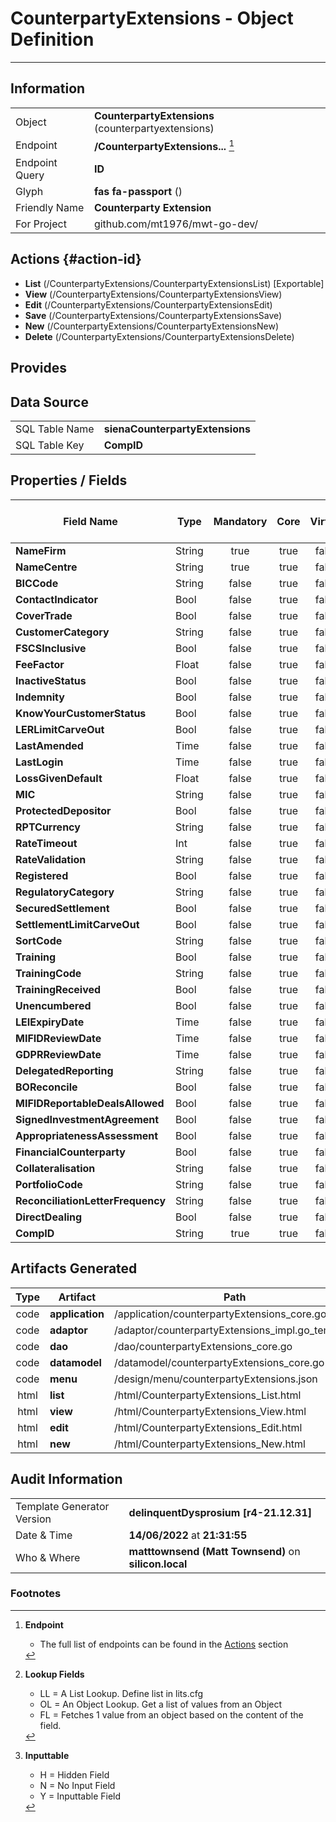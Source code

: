 # **CounterpartyExtensions** - Object Definition
---
##  Information
|   |   |
|---|---|
|Object         |**CounterpartyExtensions** (counterpartyextensions) |
|Endpoint 	    |**/CounterpartyExtensions...** [^1]|
|Endpoint Query |**ID**|
Glyph|**fas fa-passport** ()
Friendly Name|**Counterparty Extension**|
|For Project    |github.com/mt1976/mwt-go-dev/|

##  Actions {#action-id}
* **List** (/CounterpartyExtensions/CounterpartyExtensionsList) [Exportable]
* **View** (/CounterpartyExtensions/CounterpartyExtensionsView)
* **Edit** (/CounterpartyExtensions/CounterpartyExtensionsEdit)
* **Save** (/CounterpartyExtensions/CounterpartyExtensionsSave)
* **New** (/CounterpartyExtensions/CounterpartyExtensionsNew)
* **Delete** (/CounterpartyExtensions/CounterpartyExtensionsDelete)







##  Provides







##  Data Source 
|   |   |
|---|---|
SQL Table Name       | **sienaCounterpartyExtensions**
SQL Table Key | **CompID**



##  Properties / Fields
| Field Name| Type | Mandatory | Core | Virtual | Overide | Lookup [^2]| Lookup Object      | Lookup Field Source         | Lookup Return Value                | Inputable [^3]|DB Column|Default Value| No Change | Callout | Internal |
| -- | --  | :--: | :--: | :--: |:--: |:--: |:--: |-- |-- |:--: |-- | --| :--: | :--: | :--: |
|**NameFirm**|String|true|true|false|false|||||Y|NameFirm||false|false|false|
|**NameCentre**|String|true|true|false|false|||||Y|NameCentre||false|false|false|
|**BICCode**|String|false|true|false|false|||||Y|BICCode||false|false|false|
|**ContactIndicator**|Bool|false|true|false|false|||||Y|ContactIndicator|True|false|false|false|
|**CoverTrade**|Bool|false|true|false|false|||||Y|CoverTrade|True|false|false|false|
|**CustomerCategory**|String|false|true|false|false|||||Y|CustomerCategory||false|false|false|
|**FSCSInclusive**|Bool|false|true|false|false|||||Y|FSCSInclusive|True|false|false|false|
|**FeeFactor**|Float|false|true|false|false|||||Y|FeeFactor|0.00|false|false|false|
|**InactiveStatus**|Bool|false|true|false|false|||||Y|InactiveStatus|True|false|false|false|
|**Indemnity**|Bool|false|true|false|false|||||Y|Indemnity|True|false|false|false|
|**KnowYourCustomerStatus**|Bool|false|true|false|false|||||Y|KnowYourCustomerStatus|True|false|false|false|
|**LERLimitCarveOut**|Bool|false|true|false|false|||||Y|LERLimitCarveOut|True|false|false|false|
|**LastAmended**|Time|false|true|false|false|||||Y|LastAmended||false|false|false|
|**LastLogin**|Time|false|true|false|false|||||Y|LastLogin||false|false|false|
|**LossGivenDefault**|Float|false|true|false|false|||||Y|LossGivenDefault|0.00|false|false|false|
|**MIC**|String|false|true|false|false|||||Y|MIC||false|false|false|
|**ProtectedDepositor**|Bool|false|true|false|false|||||Y|ProtectedDepositor|True|false|false|false|
|**RPTCurrency**|String|false|true|false|false|||||Y|RPTCurrency||false|false|false|
|**RateTimeout**|Int|false|true|false|false|||||Y|RateTimeout|0|false|false|false|
|**RateValidation**|String|false|true|false|false|||||Y|RateValidation||false|false|false|
|**Registered**|Bool|false|true|false|false|||||Y|Registered|True|false|false|false|
|**RegulatoryCategory**|String|false|true|false|false|||||Y|RegulatoryCategory||false|false|false|
|**SecuredSettlement**|Bool|false|true|false|false|||||Y|SecuredSettlement|True|false|false|false|
|**SettlementLimitCarveOut**|Bool|false|true|false|false|||||Y|SettlementLimitCarveOut|True|false|false|false|
|**SortCode**|String|false|true|false|false|||||Y|SortCode||false|false|false|
|**Training**|Bool|false|true|false|false|||||Y|Training|True|false|false|false|
|**TrainingCode**|String|false|true|false|false|||||Y|TrainingCode||false|false|false|
|**TrainingReceived**|Bool|false|true|false|false|||||Y|TrainingReceived|True|false|false|false|
|**Unencumbered**|Bool|false|true|false|false|||||Y|Unencumbered|True|false|false|false|
|**LEIExpiryDate**|Time|false|true|false|false|||||Y|LEIExpiryDate||false|false|false|
|**MIFIDReviewDate**|Time|false|true|false|false|||||Y|MIFIDReviewDate||false|false|false|
|**GDPRReviewDate**|Time|false|true|false|false|||||Y|GDPRReviewDate||false|false|false|
|**DelegatedReporting**|String|false|true|false|false|||||Y|DelegatedReporting||false|false|false|
|**BOReconcile**|Bool|false|true|false|false|||||Y|BOReconcile|True|false|false|false|
|**MIFIDReportableDealsAllowed**|Bool|false|true|false|false|||||Y|MIFIDReportableDealsAllowed|True|false|false|false|
|**SignedInvestmentAgreement**|Bool|false|true|false|false|||||Y|SignedInvestmentAgreement|True|false|false|false|
|**AppropriatenessAssessment**|Bool|false|true|false|false|||||Y|AppropriatenessAssessment|True|false|false|false|
|**FinancialCounterparty**|Bool|false|true|false|false|||||Y|FinancialCounterparty|True|false|false|false|
|**Collateralisation**|String|false|true|false|false|||||Y|Collateralisation||false|false|false|
|**PortfolioCode**|String|false|true|false|false|||||Y|PortfolioCode||false|false|false|
|**ReconciliationLetterFrequency**|String|false|true|false|false|||||Y|ReconciliationLetterFrequency||false|false|false|
|**DirectDealing**|Bool|false|true|false|false|||||Y|DirectDealing|True|false|false|false|
|**CompID**|String|true|true|false|false|||||Y|CompID||false|false|false|


##  Artifacts Generated
| Type | Artifact | Path|
| :--: | -- | -- |
| code | **application** | /application/counterpartyExtensions_core.go |
| code | **adaptor** | /adaptor/counterpartyExtensions_impl.go_template |
| code | **dao** | /dao/counterpartyExtensions_core.go |
| code | **datamodel** | /datamodel/counterpartyExtensions_core.go |
| code | **menu** | /design/menu/counterpartyExtensions.json |
| html | **list** | /html/CounterpartyExtensions_List.html |
| html | **view** | /html/CounterpartyExtensions_View.html |
| html | **edit** | /html/CounterpartyExtensions_Edit.html |
| html | **new** | /html/CounterpartyExtensions_New.html |


## Audit Information
|   |   |
|---|---|
Template Generator Version   | **delinquentDysprosium [r4-21.12.31]**
Date & Time		     | **14/06/2022** at **21:31:55**
Who & Where		     | **matttownsend (Matt Townsend)** on **silicon.local**

### Footnotes
[^1]: **Endpoint**
    * The full list of endpoints can be found in the [Actions](#action-id) section
[^2]: **Lookup Fields**
    * LL = A List Lookup. Define list in lits.cfg
    * OL = An Object Lookup. Get a list of values from an Object
    * FL = Fetches 1 value from an object based on the content of the field. 
[^3]: **Inputtable**   
    * H = Hidden Field
    * N = No Input Field
    * Y = Inputtable Field